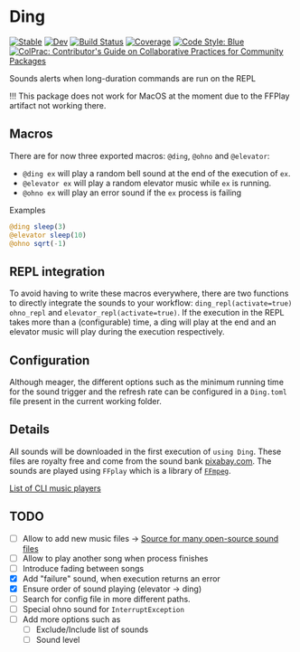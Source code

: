 # Ding

[![Stable](https://img.shields.io/badge/docs-stable-blue.svg)](https://theogf.github.io/Ding.jl/stable/)
[![Dev](https://img.shields.io/badge/docs-dev-blue.svg)](https://theogf.github.io/Ding.jl/dev/)
[![Build Status](https://github.com/theogf/Ding.jl/actions/workflows/CI.yml/badge.svg?branch=main)](https://github.com/theogf/Ding.jl/actions/workflows/CI.yml?query=branch%3Amain)
[![Coverage](https://codecov.io/gh/theogf/Ding.jl/branch/main/graph/badge.svg)](https://codecov.io/gh/theogf/Ding.jl)
[![Code Style: Blue](https://img.shields.io/badge/code%20style-blue-4495d1.svg)](https://github.com/invenia/BlueStyle)
[![ColPrac: Contributor's Guide on Collaborative Practices for Community Packages](https://img.shields.io/badge/ColPrac-Contributor's%20Guide-blueviolet)](https://github.com/SciML/ColPrac)

Sounds alerts when long-duration commands are run on the REPL

!!! This package does not work for MacOS at the moment due to the FFPlay artifact not working there.

## Macros

There are for now three exported macros: `@ding`, `@ohno` and `@elevator`:

- `@ding ex` will play a random bell sound at the end of the execution of `ex`.
- `@elevator ex` will play a random elevator music while `ex` is running.
- `@ohno ex` will play an error sound if the `ex` process is failing

Examples

```julia
@ding sleep(3)
@elevator sleep(10)
@ohno sqrt(-1)
```

## REPL integration

To avoid having to write these macros everywhere, there are two functions to directly integrate the sounds to your workflow: `ding_repl(activate=true)` `ohno_repl` and `elevator_repl(activate=true)`.
If the execution in the REPL takes more than a (configurable) time, a ding will play at the end and an elevator music will play during the execution respectively.

## Configuration

Although meager, the different options such as the minimum running time for the sound trigger and the refresh rate can be configured in a `Ding.toml` file present in the current working folder.

## Details

All sounds will be downloaded in the first execution of `using Ding`. These files are royalty free and come from the sound bank [pixabay.com](https://pixabay.com).
The sounds are played using `FFplay` which is a library of [`FFmpeg`](https://pixabay.com).

[List of CLI music players](https://askubuntu.com/questions/115369/how-to-play-mp3-files-from-the-command-line)

## TODO

- [ ] Allow to add new music files -> [Source for many open-source sound files](https://pixabay.com/sound-effects/search/beeps/)
- [ ] Allow to play another song when process finishes
- [ ] Introduce fading between songs
- [x] Add "failure" sound, when execution returns an error
- [x] Ensure order of sound playing (elevator -> ding)
- [ ] Search for config file in more different paths.
- [ ] Special ohno sound for `InterruptException`
- [ ] Add more options such as
  - [ ] Exclude/Include list of sounds
  - [ ] Sound level
